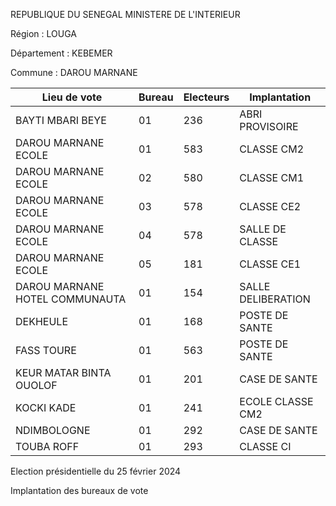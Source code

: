 REPUBLIQUE DU SENEGAL MINISTERE DE L'INTERIEUR

Région : LOUGA

Département : KEBEMER

Commune : DAROU MARNANE

| Lieu de vote | Bureau | Electeurs | Implantation |
| - | - | - | - |
| BAYTI MBARI BEYE | 01 | 236 | ABRI PROVISOIRE |
| DAROU MARNANE ECOLE | 01 | 583 | CLASSE CM2 |
| DAROU MARNANE ECOLE | 02 | 580 | CLASSE CM1 |
| DAROU MARNANE ECOLE | 03 | 578 | CLASSE CE2 |
| DAROU MARNANE ECOLE | 04 | 578 | SALLE DE CLASSE |
| DAROU MARNANE ECOLE | 05 | 181 | CLASSE CE1 |
| DAROU MARNANE HOTEL COMMUNAUTA | 01 | 154 | SALLE DELIBERATION |
| DEKHEULE | 01 | 168 | POSTE DE SANTE |
| FASS TOURE | 01 | 563 | POSTE DE SANTE |
| KEUR MATAR BINTA OUOLOF | 01 | 201 | CASE DE SANTE |
| KOCKI KADE | 01 | 241 | ECOLE CLASSE CM2 |
| NDIMBOLOGNE | 01 | 292 | CASE DE SANTE |
| TOUBA ROFF | 01 | 293 | CLASSE CI |

<!-- PageNumber="2/21" -->

Election présidentielle du 25 février 2024

Implantation des bureaux de vote
